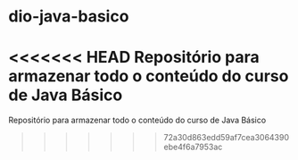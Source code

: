# dio-java-basico
<<<<<<< HEAD
Repositório para armazenar todo o conteúdo do curso de Java Básico
=======
Repositório para armazenar todo o conteúdo do curso de Java Básico
>>>>>>> 72a30d863edd59af7cea3064390ebe4f6a7953ac
